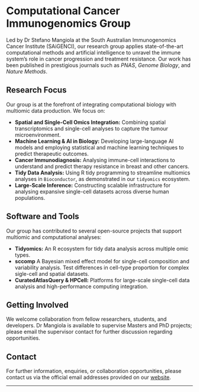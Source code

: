 # Computational Cancer Immunogenomics Group

Led by Dr Stefano Mangiola at the South Australian Immunogenomics Cancer Institute (SAiGENCI), our research group applies state-of-the-art computational methods and artificial intelligence to unravel the immune system’s role in cancer progression and treatment resistance. Our work has been published in prestigious journals such as *PNAS*, *Genome Biology*, and *Nature Methods*.

## Research Focus

Our group is at the forefront of integrating computational biology with multiomic data production. We focus on:
- **Spatial and Single-Cell Omics Integration:** Combining spatial transcriptomics and single-cell analyses to capture the tumour microenvironment.
- **Machine Learning & AI in Biology:** Developing large-language AI models and employing statistical and machine learning techniques to predict therapeutic outcomes.
- **Cancer Immunodiagnosis:** Analysing immune-cell interactions to understand and predict therapy resistance in breast and other cancers.
- **Tidy Data Analysis:** Using R tidy programming to streamline multiomics analyses in `Bioconductor`, as demonstrated in our `tidyomics` ecosystem.
- **Large-Scale Inference:** Constructing scalable infrastructure for analysing expansive single-cell datasets across diverse human populations.

## Software and Tools

Our group has contributed to several open-source projects that support multiomic and computational analyses:
- **Tidyomics:** An R ecosystem for tidy data analysis across multiple omic types.
- **sccomp** A Bayesian mixed effect model for single-cell composition and variability analysis. Test differences in cell-type proportion for complex sigle-cell and spatial datasets.
- **CuratedAtlasQuery & HPCell:** Platforms for large-scale single-cell data analysis and high-performance computing integration.

## Getting Involved

We welcome collaboration from fellow researchers, students, and developers. Dr Mangiola is available to supervise Masters and PhD projects; please email the supervisor contact for further discussion regarding opportunities.

## Contact

For further information, enquiries, or collaboration opportunities, please contact us via the official email addresses provided on our [website](https://researchers.adelaide.edu.au/profile/stefano.mangiola#my-research).

---

